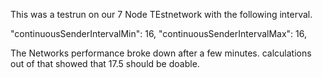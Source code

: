   This was a testrun on our 7 Node TEstnetwork with the following interval.
  
  "continuousSenderIntervalMin": 16,
  "continuousSenderIntervalMax": 16,


  The Networks performance broke down after a few minutes.
  calculations out of that showed that 17.5 should be doable.